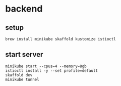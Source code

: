 # backend

## setup

```shell
brew install minikube skaffold kustomize istioctl
```

## start server

```shell
minikube start --cpus=4 --memory=8gb
istioctl install -y --set profile=default
skaffold dev
minikube tunnel
```
